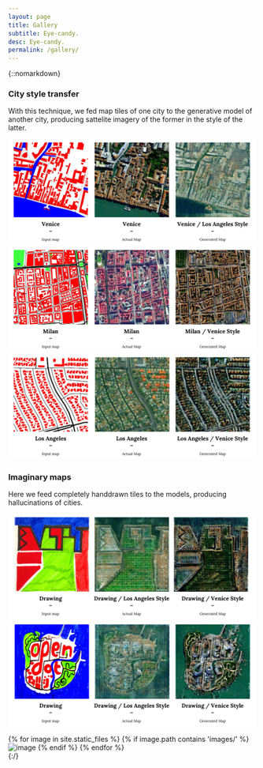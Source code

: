 ```yaml
---
layout: page
title: Gallery
subtitle: Eye-candy.
desc: Eye-candy.
permalink: /gallery/
---
```

<!-- {{ site.baseurl }} -->

{::nomarkdown}
### City style transfer

With this technique, we fed map tiles of one city to the generative model of another city, producing sattelite imagery of the former in the style of the latter.

![](./images/03.jpg)
![](./images/04.jpg)
![](./images/05.jpg)

### Imaginary maps

Here we feed completely handdrawn tiles to the models, producing hallucinations of cities.

![](./images/07.jpg)
![](./images/08.jpg)

<div>
{% for image in site.static_files %}
    {% if image.path contains 'images/' %}
        <img src="{{ site.baseurl }}/assets/images/{{ image.name }}" alt="image" />
    {% endif %}
{% endfor %}

</div>
{:/}
